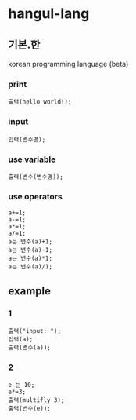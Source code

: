 # hangul-lang

## 기본.한
korean programming language (beta)
### print
```한
출력(hello world!);
```

### input
```한
입력(변수명);
```

### use variable
```한
출력(변수(변수명));
```


### use operators
```한
a+=1;
a-=1;
a*=1;
a/=1;
a는 변수(a)+1;
a는 변수(a)-1;
a는 변수(a)*1;
a는 변수(a)/1;
```

## example

### 1
```한
출력("input: ");
입력(a);
출력(변수(a));
```
### 2
```한
e 는 10;
e*=3;
출력(multifly 3);
출력(변수(e));
```
